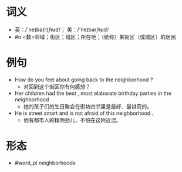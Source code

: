 # 词义
- 英：/'neɪbə(r)ˌhʊd/； 美：/'neɪbərˌhʊd/
- #n <数>邻域；街区；城区；所在地；（统称）某街区（或城区）的居民
# 例句
- How do you feel about going back to the neighborhood ?
	- 对回到这个街区你有何感想？
- Her children had the best , most elaborate birthday parties in the neighborhood
	- 她的孩子们的生日聚会在街坊四邻里是最好、最讲究的。
- He is street smart and is not afraid of this neighborhood .
	- 他有都市人的精明劲儿，不怕在这附近混。
# 形态
- #word_pl neighborhoods
